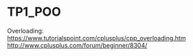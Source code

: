 # TP1_POO

Overloading:
https://www.tutorialspoint.com/cplusplus/cpp_overloading.htm
http://www.cplusplus.com/forum/beginner/8304/
